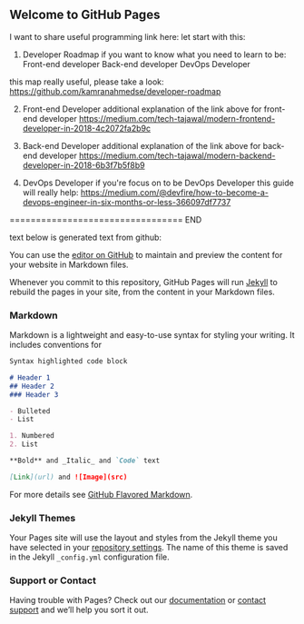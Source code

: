 ## Welcome to GitHub Pages

I want to share useful programming link here: 
let start with this: 

1) Developer Roadmap
if you want to know what you need to learn to be:
Front-end developer
Back-end developer
DevOps Developer

this map really useful, please take a look:
https://github.com/kamranahmedse/developer-roadmap

2) Front-end Developer
additional explanation of the link above for front-end developer
https://medium.com/tech-tajawal/modern-frontend-developer-in-2018-4c2072fa2b9c

3) Back-end Developer
additional explanation of the link above for back-end developer
https://medium.com/tech-tajawal/modern-backend-developer-in-2018-6b3f7b5f8b9

4) DevOps Developer
if you're focus on to be DevOps Developer this guide will really help:
https://medium.com/@devfire/how-to-become-a-devops-engineer-in-six-months-or-less-366097df7737


=================================
END

text below is generated text from github:

You can use the [editor on GitHub](https://github.com/pranotobudi/pranotobudi.github.io/edit/master/index.md) to maintain and preview the content for your website in Markdown files.

Whenever you commit to this repository, GitHub Pages will run [Jekyll](https://jekyllrb.com/) to rebuild the pages in your site, from the content in your Markdown files.

### Markdown

Markdown is a lightweight and easy-to-use syntax for styling your writing. It includes conventions for

```markdown
Syntax highlighted code block

# Header 1
## Header 2
### Header 3

- Bulleted
- List

1. Numbered
2. List

**Bold** and _Italic_ and `Code` text

[Link](url) and ![Image](src)
```

For more details see [GitHub Flavored Markdown](https://guides.github.com/features/mastering-markdown/).

### Jekyll Themes

Your Pages site will use the layout and styles from the Jekyll theme you have selected in your [repository settings](https://github.com/pranotobudi/pranotobudi.github.io/settings). The name of this theme is saved in the Jekyll `_config.yml` configuration file.

### Support or Contact

Having trouble with Pages? Check out our [documentation](https://help.github.com/categories/github-pages-basics/) or [contact support](https://github.com/contact) and we’ll help you sort it out.
